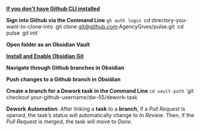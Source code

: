 **[If you don't have Github CLI installed](https://cli.github.com/manual/installation)**

**Sign into Github via the Command Line**
`gh auth login
`cd directory-you-want-to-clone-into`
`git clone git@github.com:AgencyGives/pulse.git`
`cd pulse`
`git init`

**Open folder as an Obsidian Vault**

[**Install and Enable Obsidian Git**](obsidian://show-plugin?id=obsidian-git)

**Navigate through Github branches in Obsidian**

**Push changes to a Github branch in Obsidian**

**Create a branch for a Dework task in the Command Line**
`cd vault-path`
`git checkout your-github-username/dw-55/dework-task

**Dework** **Automation**: After linking a **task** to a **branch**, if a _Pull Request_ is _opened_, the task’s status will automatically change to _In Review_. Then, if the _Pull Request_ is _merged_, the task will move to _Done_.